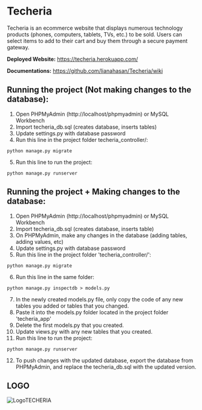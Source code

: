 # Techeria

Techeria is an ecommerce website that displays numerous technology products (phones,
computers, tablets, TVs, etc.) to be sold. Users can select items to add to their cart and buy them
through a secure payment gateway.

**Deployed Website:**
https://techeria.herokuapp.com/  

**Documentations:**
https://github.com/lianahasan/Techeria/wiki

## Running the project (Not making changes to the database):
1. Open PHPMyAdmin (http://localhost/phpmyadmin) or MySQL Workbench
2. Import techeria_db.sql (creates database, inserts tables)
3. Update settings.py with database password
4. Run this line in the project folder techeria_controller/: 
```
python manage.py migrate
``` 
5. Run this line to run the project:
``` 
python manage.py runserver
```

## Running the project + Making changes to the database:
1. Open PHPMyAdmin (http://localhost/phpmyadmin) or MySQL Workbench
2. Import techeria_db.sql (creates database, inserts table)
3. On PHPMyAdmin, make any changes in the database (adding tables, adding values, etc)
4. Update settings.py with database password
5. Run this line in the project folder 'techeria_controller/':
``` 
python manage.py migrate
```
6. Run this line in the same folder:
```
python manage.py inspectdb > models.py
```
7. In the newly created models.py file, only copy the code of any new tables you added or tables that you changed. 
8. Paste it into the models.py folder located in the project folder 'techeria_app\'
9. Delete the first models.py that you created.
10. Update views.py with any new tables that you created.
11. Run this line to run the project:
```
python manage.py runserver
```
12. To push changes with the updated database, export the database from PHPMyAdmin, and replace the techeria_db.sql with the updated version.

## LOGO

![LogoTECHERIA](https://user-images.githubusercontent.com/91642860/138016174-48549324-1834-46dd-8a56-82c6f16791a2.png)

